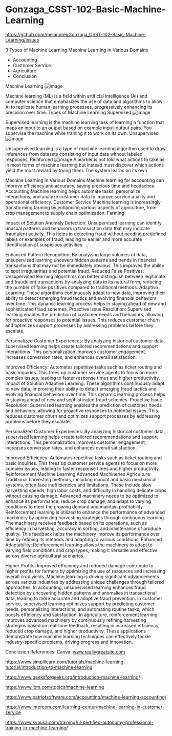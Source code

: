 # Gonzaga_CSST-102-Basic-Machine-Learning






https://github.com/melandrei/Gonzaga_CSST-102-Basic-Machine-Learning/issues





























3 Types of Machine Learning
Machine Learning in Various Domains 
* Accounting
* Customer Service
* Agriculture
* Conclusion
  
Machine Learning
![image](https://github.com/user-attachments/assets/ed3844d6-edd7-4749-ab23-01d97381aedc)

Machine learning (ML) is a field within artificial intelligence (AI) and computer science that emphasizes the use of data and algorithms to allow AI to replicate human learning processes, progressively enhancing its precision over time.
Types of Machine Learning
Supervised
![image](https://github.com/user-attachments/assets/4d87b053-e0c9-448d-a8bf-73b0defa5fa5)

Supervised learning is the machine learning task of learning a function that maps an input to an output based on example input-output pairs. You supervise the machine while training it to work on its own. 
Unsupervised
![image](https://github.com/user-attachments/assets/0646a831-0ac7-4ec5-8fe5-c52be4aabd50)


Unsupervised learning is a type of machine learning algorithm used to draw inferences from datasets consisting of input data without labeled responses.
Reinforced
![image](https://github.com/user-attachments/assets/3bccd3ae-195f-45b2-b98b-53a429863654)
A learner is not told what actions to take as in most forms of machine learning but instead must discover which actions yield the most reward by trying them. The system learns on its own 

Machine Learning in Various Domains 
Machine learning for accounting can improve efficiency and accuracy, saving precious time and headaches.
Accounting
Machine learning helps automate tasks, personalize interactions, and analyze customer data to improve service quality and operational efficiency.
Customer Service
Machine learning is increasingly transforming farming by enhancing various aspects of agriculture, from crop management to supply chain optimization.
Farming

Impact of Solution
Anomaly Detection: Unsupervised learning can identify unusual patterns and behaviors in transaction data that may indicate fraudulent activity. This helps in detecting fraud without needing predefined labels or examples of fraud, leading to earlier and more accurate identification of suspicious activities.

Enhanced Pattern Recognition: By analyzing large volumes of data, unsupervised learning uncovers hidden patterns and trends in financial transactions that may not be immediately obvious. This improves the ability to spot irregularities and potential fraud.
Reduced False Positives: Unsupervised learning algorithms can better distinguish between legitimate and fraudulent transactions by analyzing data in its natural form, reducing the number of false positives compared to traditional methods.
Adaptive Learning: These algorithms continuously adapt to new data, improving their ability to detect emerging fraud tactics and evolving financial behaviors over time. This dynamic learning process helps in staying ahead of new and sophisticated fraud schemes.
Proactive Issue Resolution: Supervised learning enables the prediction of customer needs and behaviors, allowing for proactive responses to potential issues. This reduces customer churn and optimizes support processes by addressing problems before they escalate.

Personalized Customer Experiences: By analyzing historical customer data, supervised learning helps create tailored recommendations and support interactions. This personalization improves customer engagement, increases conversion rates, and enhances overall satisfaction.

Improved Efficiency: Automates repetitive tasks such as ticket routing and basic inquiries. This frees up customer service agents to focus on more complex issues, leading to faster response times and higher productivity.
Impact of Solution
Adaptive Learning: These algorithms continuously adapt to new data, improving their ability to detect emerging fraud tactics and evolving financial behaviors over time. This dynamic learning process helps in staying ahead of new and sophisticated fraud schemes.
Proactive Issue Resolution: Supervised learning enables the prediction of customer needs and behaviors, allowing for proactive responses to potential issues. This reduces customer churn and optimizes support processes by addressing problems before they escalate.

Personalized Customer Experiences: By analyzing historical customer data, supervised learning helps create tailored recommendations and support interactions. This personalization improves customer engagement, increases conversion rates, and enhances overall satisfaction.

Improved Efficiency: Automates repetitive tasks such as ticket routing and basic inquiries. This frees up customer service agents to focus on more complex issues, leading to faster response times and higher productivity.
Reinforcement Machine Learning
Advanced Machineries
Agriculture
Traditional harvesting methods, including manual and basic mechanical systems, often face inefficiencies and limitations. These include slow harvesting speeds, high labor costs, and difficulty in handling delicate crops without causing damage. Advanced machinery needs to be optimized to enhance its performance, reduce crop damage, and adapt to varying conditions to meet the growing demand and maintain profitability.
Reinforcement learning is utilized to enhance the performance of advanced machinery by optimizing harvesting strategies through continuous learning. The machinery receives feedback based on its operations, such as efficiency in harvesting, accuracy in sorting, and maintenance of produce quality. This feedback helps the machinery improve its performance over time by refining its methods and adapting to various conditions.
Enhanced Adaptability: Reinforcement learning allows the machinery to adapt to varying field conditions and crop types, making it versatile and effective across diverse agricultural scenarios.

Higher Profits: Improved efficiency and reduced damage contribute to higher profits for farmers by optimizing the use of resources and increasing overall crop yields.
Machine learning is driving significant advancements across various industries by addressing unique challenges through tailored approaches. In accounting, unsupervised learning enhances fraud detection by uncovering hidden patterns and anomalies in transactional data, leading to more accurate and adaptive fraud prevention. In customer service, supervised learning optimizes support by predicting customer needs, personalizing interactions, and automating routine tasks, which boosts efficiency and satisfaction. In agriculture, reinforcement learning improves advanced machinery by continuously refining harvesting strategies based on real-time feedback, resulting in increased efficiency, reduced crop damage, and higher productivity. These applications demonstrate how machine learning techniques can effectively tackle industry-specific problems, driving progress and innovation.

Conclusion
References:
Canva: www.reallygreatsite.com

https://www.simplilearn.com/tutorials/machine-learning-tutorial/introduction-to-machine-learning

https://www.geeksforgeeks.org/introduction-machine-learning/

https://www.ibm.com/topics/machine-learning

https://www.patriotsoftware.com/accounting/machine-learning-accounting/

https://www.intercom.com/learning-center/machine-learning-in-customer-service

https://www.kvausa.com/training/ul-certified-autonomy-professional-training-in-machine-learning/

